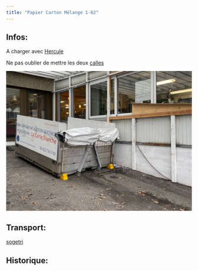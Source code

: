 ```yaml
---
title: "Papier Carton Mélange 1-02"
---
```


## Infos:
A charger avec [Hercule](notes/equipements/vehicules/Hercule.md)

Ne pas oublier de mettre les deux [calles](notes/equipements/consommables/C_CalleVehicule.md)

![PapierCarton](/notes/pieces_jointes/images/i_gestonDechets/i_papierCarton/I_PapierCarton1.jpg)

## Transport:
[sogetri](notes/utilisateurs/fournisseurs/sogetri.md)

## Historique: